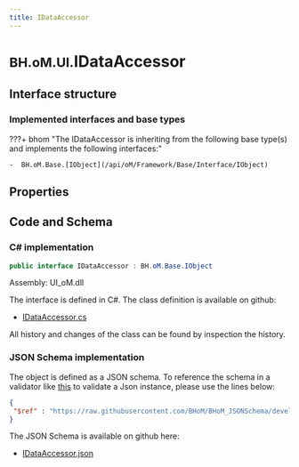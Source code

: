 ```yaml
---
title: IDataAccessor
---
```


# <small>BH.oM.UI.</small>**IDataAccessor**



## Interface structure

### Implemented interfaces and base types

???+ bhom "The IDataAccessor is inheriting from the following base type(s) and implements the following interfaces:"

    -  BH.oM.Base.[IObject](/api/oM/Framework/Base/Interface/IObject)


## Properties

## Code and Schema

### C# implementation

``` C# title="C#"
public interface IDataAccessor : BH.oM.Base.IObject
```

Assembly: UI_oM.dll

The interface is defined in C#. The class definition is available on github:

- [IDataAccessor.cs](https://github.com/BHoM/BHoM_UI/blob/develop/UI_oM/Interfaces\IDataAccessor.cs)

All history and changes of the class can be found by inspection the history.
### JSON Schema implementation

The object is defined as a JSON schema. To reference the schema in a validator like [this](https://www.jsonschemavalidator.net/) to validate a Json instance, please use the lines below:

``` json title="JSON Schema"
{
 "$ref" : "https://raw.githubusercontent.com/BHoM/BHoM_JSONSchema/develop/UI_oM/IDataAccessor.json"
}
```

The JSON Schema is available on github here:

- [IDataAccessor.json](https://github.com/BHoM/BHoM_JSONSchema/blob/develop/UI_oM/IDataAccessor.json)
